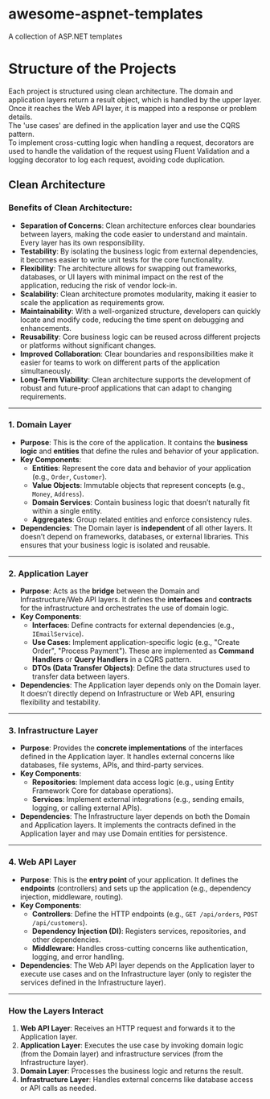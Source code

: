# awesome-aspnet-templates
A collection of ASP.NET templates

# Structure of the Projects

Each project is structured using clean architecture. The domain and application layers return a result object, which is handled by the upper layer. Once it reaches the Web API layer, it is mapped into a response or problem details.  
The 'use cases' are defined in the application layer and use the CQRS pattern.  
To implement cross-cutting logic when handling a request, decorators are used to handle the validation of the request using Fluent Validation and a logging decorator to log each request, avoiding code duplication.

## Clean Architecture

### Benefits of Clean Architecture:
- **Separation of Concerns**: Clean architecture enforces clear boundaries between layers, making the code easier to understand and maintain. Every layer has its own responsibility.
- **Testability**: By isolating the business logic from external dependencies, it becomes easier to write unit tests for the core functionality.
- **Flexibility**: The architecture allows for swapping out frameworks, databases, or UI layers with minimal impact on the rest of the application, reducing the risk of vendor lock-in.
- **Scalability**: Clean architecture promotes modularity, making it easier to scale the application as requirements grow.
- **Maintainability**: With a well-organized structure, developers can quickly locate and modify code, reducing the time spent on debugging and enhancements.
- **Reusability**: Core business logic can be reused across different projects or platforms without significant changes.
- **Improved Collaboration**: Clear boundaries and responsibilities make it easier for teams to work on different parts of the application simultaneously.
- **Long-Term Viability**: Clean architecture supports the development of robust and future-proof applications that can adapt to changing requirements.

---

### **1. Domain Layer**
- **Purpose**: This is the core of the application. It contains the **business logic** and **entities** that define the rules and behavior of your application.
- **Key Components**:
    - **Entities**: Represent the core data and behavior of your application (e.g., `Order`, `Customer`).
    - **Value Objects**: Immutable objects that represent concepts (e.g., `Money`, `Address`).
    - **Domain Services**: Contain business logic that doesn’t naturally fit within a single entity.
    - **Aggregates**: Group related entities and enforce consistency rules.
- **Dependencies**: The Domain layer is **independent** of all other layers. It doesn’t depend on frameworks, databases, or external libraries. This ensures that your business logic is isolated and reusable.

---

### **2. Application Layer**
- **Purpose**: Acts as the **bridge** between the Domain and Infrastructure/Web API layers. It defines the **interfaces** and **contracts** for the infrastructure and orchestrates the use of domain logic.
- **Key Components**:
    - **Interfaces**: Define contracts for external dependencies (e.g., `IEmailService`).
    - **Use Cases**: Implement application-specific logic (e.g., "Create Order", "Process Payment"). These are implemented as **Command Handlers** or **Query Handlers** in a CQRS pattern.
    - **DTOs (Data Transfer Objects)**: Define the data structures used to transfer data between layers.
- **Dependencies**: The Application layer depends only on the Domain layer. It doesn’t directly depend on Infrastructure or Web API, ensuring flexibility and testability.

---

### **3. Infrastructure Layer**
- **Purpose**: Provides the **concrete implementations** of the interfaces defined in the Application layer. It handles external concerns like databases, file systems, APIs, and third-party services.
- **Key Components**:
    - **Repositories**: Implement data access logic (e.g., using Entity Framework Core for database operations).
    - **Services**: Implement external integrations (e.g., sending emails, logging, or calling external APIs).
- **Dependencies**: The Infrastructure layer depends on both the Domain and Application layers. It implements the contracts defined in the Application layer and may use Domain entities for persistence.

---

### **4. Web API Layer**
- **Purpose**: This is the **entry point** of your application. It defines the **endpoints** (controllers) and sets up the application (e.g., dependency injection, middleware, routing).
- **Key Components**:
    - **Controllers**: Define the HTTP endpoints (e.g., `GET /api/orders`, `POST /api/customers`).
    - **Dependency Injection (DI)**: Registers services, repositories, and other dependencies.
    - **Middleware**: Handles cross-cutting concerns like authentication, logging, and error handling.
- **Dependencies**: The Web API layer depends on the Application layer to execute use cases and on the Infrastructure layer (only to register the services defined in the Infrastructure layer).

---

### **How the Layers Interact**
1. **Web API Layer**: Receives an HTTP request and forwards it to the Application layer.
2. **Application Layer**: Executes the use case by invoking domain logic (from the Domain layer) and infrastructure services (from the Infrastructure layer).
3. **Domain Layer**: Processes the business logic and returns the result.
4. **Infrastructure Layer**: Handles external concerns like database access or API calls as needed.